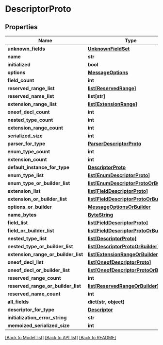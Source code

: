 # DescriptorProto

## Properties
Name | Type | Description | Notes
------------ | ------------- | ------------- | -------------
**unknown_fields** | [**UnknownFieldSet**](UnknownFieldSet.md) |  | [optional] 
**name** | **str** |  | [optional] 
**initialized** | **bool** |  | [optional] 
**options** | [**MessageOptions**](MessageOptions.md) |  | [optional] 
**field_count** | **int** |  | [optional] 
**reserved_range_list** | [**list[ReservedRange]**](ReservedRange.md) |  | [optional] 
**reserved_name_list** | **list[str]** |  | [optional] 
**extension_range_list** | [**list[ExtensionRange]**](ExtensionRange.md) |  | [optional] 
**oneof_decl_count** | **int** |  | [optional] 
**nested_type_count** | **int** |  | [optional] 
**extension_range_count** | **int** |  | [optional] 
**serialized_size** | **int** |  | [optional] 
**parser_for_type** | [**ParserDescriptorProto**](ParserDescriptorProto.md) |  | [optional] 
**enum_type_count** | **int** |  | [optional] 
**extension_count** | **int** |  | [optional] 
**default_instance_for_type** | [**DescriptorProto**](DescriptorProto.md) |  | [optional] 
**enum_type_list** | [**list[EnumDescriptorProto]**](EnumDescriptorProto.md) |  | [optional] 
**enum_type_or_builder_list** | [**list[EnumDescriptorProtoOrBuilder]**](EnumDescriptorProtoOrBuilder.md) |  | [optional] 
**extension_list** | [**list[FieldDescriptorProto]**](FieldDescriptorProto.md) |  | [optional] 
**extension_or_builder_list** | [**list[FieldDescriptorProtoOrBuilder]**](FieldDescriptorProtoOrBuilder.md) |  | [optional] 
**options_or_builder** | [**MessageOptionsOrBuilder**](MessageOptionsOrBuilder.md) |  | [optional] 
**name_bytes** | [**ByteString**](ByteString.md) |  | [optional] 
**field_list** | [**list[FieldDescriptorProto]**](FieldDescriptorProto.md) |  | [optional] 
**field_or_builder_list** | [**list[FieldDescriptorProtoOrBuilder]**](FieldDescriptorProtoOrBuilder.md) |  | [optional] 
**nested_type_list** | [**list[DescriptorProto]**](DescriptorProto.md) |  | [optional] 
**nested_type_or_builder_list** | [**list[DescriptorProtoOrBuilder]**](DescriptorProtoOrBuilder.md) |  | [optional] 
**extension_range_or_builder_list** | [**list[ExtensionRangeOrBuilder]**](ExtensionRangeOrBuilder.md) |  | [optional] 
**oneof_decl_list** | [**list[OneofDescriptorProto]**](OneofDescriptorProto.md) |  | [optional] 
**oneof_decl_or_builder_list** | [**list[OneofDescriptorProtoOrBuilder]**](OneofDescriptorProtoOrBuilder.md) |  | [optional] 
**reserved_range_count** | **int** |  | [optional] 
**reserved_range_or_builder_list** | [**list[ReservedRangeOrBuilder]**](ReservedRangeOrBuilder.md) |  | [optional] 
**reserved_name_count** | **int** |  | [optional] 
**all_fields** | **dict(str, object)** |  | [optional] 
**descriptor_for_type** | [**Descriptor**](Descriptor.md) |  | [optional] 
**initialization_error_string** | **str** |  | [optional] 
**memoized_serialized_size** | **int** |  | [optional] 

[[Back to Model list]](../README.md#documentation-for-models) [[Back to API list]](../README.md#documentation-for-api-endpoints) [[Back to README]](../README.md)

